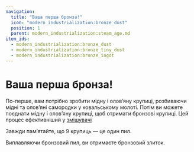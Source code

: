 ```yaml
---
navigation:
  title: "Ваша перша бронза!"
  icon: "modern_industrialization:bronze_dust"
  position: 1
  parent: modern_industrialization:steam_age.md
item_ids:
  - modern_industrialization:bronze_dust
  - modern_industrialization:bronze_tiny_dust
  - modern_industrialization:bronze_ingot
---
```


# Ваша перша бронза!

По-перше, вам потрібно зробити мідну і олов’яну крупиці, розбиваючи мідні та олов’яні самородки у ковальському молоті. Потім ви можете поєднати мідну і олов’яну крупиці, щоб отримати бронзові крупиці. Цей процес ефективніший у [змішувачі](./steam_machines.md)

Завжди пам’ятайте, що 9 крупиць — це один пил.



<Recipe id="modern_industrialization:materials/bronze_dust" />

<Recipe id="modern_industrialization:materials/bronze_tiny_dust" />

Виплавляючи бронзовий пил, ви отримаєте бронзовий злиток.

<Recipe id="modern_industrialization:materials/bronze/smelting/dust_to_ingot_smelting" />

